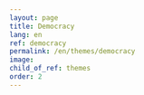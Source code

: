 ```yaml
---
layout: page
title: Democracy
lang: en
ref: democracy
permalink: /en/themes/democracy
image:
child_of_ref: themes
order: 2
---
```


